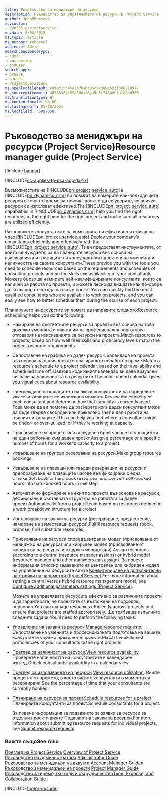 ```yaml
---
title: Ръководство за мениджъри на ресурси
description: Ръководство за управлението на ресурси в Project Service
author: JohnPBurrows
ms.custom:
- dyn365-projectservice
ms.date: 8/03/2018
ms.topic: article
ms.author: ruhercul
audience: Admin
search.audienceType:
- admin
- customizer
- enduser
search.app:
- D365CE
- D365PS
- ProjectOperations
ms.openlocfilehash: cdfac15c45a1c7b40c05c94da9e523f000218977
ms.sourcegitcommit: 40f68387f594180af64a5e5c748b6efa188bd300
ms.translationtype: HT
ms.contentlocale: bg-BG
ms.lasthandoff: 05/10/2021
ms.locfileid: "5997858"
---
```

# <a name="resource-manager-guide-project-service"></a><span data-ttu-id="15440-103">Ръководство за мениджъри на ресурси (Project Service)</span><span class="sxs-lookup"><span data-stu-id="15440-103">Resource manager guide (Project Service)</span></span>

[!include [banner](../includes/psa-now-project-operations.md)]

[!INCLUDE[cc-applies-to-psa-app-1x-2x](../includes/cc-applies-to-psa-app-1x-2x.md)]

<span data-ttu-id="15440-104">Възможностите на [!INCLUDE[pn_project_service_auto](../includes/pn-project-service-auto.md)] в [!INCLUDE[pn_dynamics_crm](../includes/pn-dynamics-crm.md)] ви помагат да намерите най-подходящите ресурси в точното време за точния проект и да се уверите, че всички ресурси се използват ефективно.</span><span class="sxs-lookup"><span data-stu-id="15440-104">The [!INCLUDE[pn_project_service_auto](../includes/pn-project-service-auto.md)] capabilities in [!INCLUDE[pn_dynamics_crm](../includes/pn-dynamics-crm.md)] help you find the right resources at the right time for the right project and make sure all resources are utilized efficiently.</span></span>  
  
 <span data-ttu-id="15440-105">Разположете консултантите на компанията си ефективно и ефикасно чрез [!INCLUDE[pn_project_service_auto](../includes/pn-project-service-auto.md)].</span><span class="sxs-lookup"><span data-stu-id="15440-105">Deploy your company’s consultants efficiently and effectively with the [!INCLUDE[pn_project_service_auto](../includes/pn-project-service-auto.md)].</span></span> <span data-ttu-id="15440-106">Те ви предоставят инструментите, от които се нуждаете, за да планирате ресурси въз основа на изискванията и графиците на консултантски проекти и на уменията и наличността на своите консултанти.</span><span class="sxs-lookup"><span data-stu-id="15440-106">These provide you with the tools you need to schedule resources based on the requirements and schedules of consulting projects and on the skills and availability of your consultants.</span></span> <span data-ttu-id="15440-107">Можете бързо да намирате най-квалифицираните консултанти, които са налични за работа по проекти, и можете лесно да виждате как по-добре да ги планирате в хода на всеки проект.</span><span class="sxs-lookup"><span data-stu-id="15440-107">You can quickly find the most qualified consultants who are available to work on projects, and you can easily see how to better schedule them during the course of each project.</span></span>  
  
 <span data-ttu-id="15440-108">Планирането на ресурсите ви помага да направите следното:</span><span class="sxs-lookup"><span data-stu-id="15440-108">Resource scheduling helps you do the following:</span></span>  
  
- <span data-ttu-id="15440-109">Намиране на съответните ресурси за проекти въз основа на това доколко уменията и нивата им на професионална подготовка отговарят на изискванията за ресурси на проекта.</span><span class="sxs-lookup"><span data-stu-id="15440-109">Match resources to projects, based on how well their skills and proficiency levels match the project resource requirements.</span></span>  
  
- <span data-ttu-id="15440-110">Съпоставяне на графика на даден ресурс с календара на проекта въз основа на наличността и планираното неработно време.</span><span class="sxs-lookup"><span data-stu-id="15440-110">Match a resource’s schedule to a project calendar, based on their availability and scheduled time off.</span></span> <span data-ttu-id="15440-111">Цветово кодираният календар ви дава визуални сигнали за наличността на ресурсите.</span><span class="sxs-lookup"><span data-stu-id="15440-111">The color-coded calendar gives you visual cues about resource availability.</span></span>  
  
- <span data-ttu-id="15440-112">Преглеждане на капацитета на всеки консултант и да определяте как този капацитет се използва в момента.</span><span class="sxs-lookup"><span data-stu-id="15440-112">Review the capacity of each consultant and determine how that capacity is currently used.</span></span> <span data-ttu-id="15440-113">Това може да ви помогне да разберете кога даден консултант може да бъде твърде свободен или прекалено зает и дали работи на пълния си капацитет.</span><span class="sxs-lookup"><span data-stu-id="15440-113">This can help you find where a consultant might be under- or over-utilized, or if they’re working at capacity.</span></span>  
  
- <span data-ttu-id="15440-114">Присвояване на процент или определен брой часове от капацитета на един работник към даден проект.</span><span class="sxs-lookup"><span data-stu-id="15440-114">Assign a percentage or a specific number of hours for a worker’s capacity to a project.</span></span>  
  
- <span data-ttu-id="15440-115">Извършване на групови резервации на ресурси.</span><span class="sxs-lookup"><span data-stu-id="15440-115">Make group resource bookings.</span></span>  
  
- <span data-ttu-id="15440-116">Извършване на плаващи или твърди резервации на ресурси и преобразуване на плаващите часове във фиксирани с една стъпка.</span><span class="sxs-lookup"><span data-stu-id="15440-116">Soft book or hard book resources, and convert soft-booked hours into hard-booked hours in one step.</span></span>  
  
- <span data-ttu-id="15440-117">Автоматично формиране на екип по проекта въз основа на ресурси, дефинирани в съставната структура на работата за даден проект.</span><span class="sxs-lookup"><span data-stu-id="15440-117">Automatically form a project team based on resources defined in a work breakdown structure for a project.</span></span>  
  
- <span data-ttu-id="15440-118">Изпълняване на заявки за ресурси (резервиране, предложение, намиране на заместващи ресурси).</span><span class="sxs-lookup"><span data-stu-id="15440-118">Fulfill resource requests (book, propose, find substitute resources).</span></span>  
  
- <span data-ttu-id="15440-119">Присвояване на ресурси според централен модел (присвояване от мениджър на ресурса) или хибриден модел (присвояване от мениджър на ресурса и от други мениджъри).</span><span class="sxs-lookup"><span data-stu-id="15440-119">Assign resources according to a central (resource manager assigns) or hybrid model (resource manager and other managers can assign).</span></span> <span data-ttu-id="15440-120">За повече информация относно задаването на централен или хибриден модел на управление на ресурсите вижте [Конфигуриране на допълнителни настройки на параметри (Project Service)](../psa/configure-additional-parameters-settings.md).</span><span class="sxs-lookup"><span data-stu-id="15440-120">For more information about setting a central versus hybrid resource management model, see [Configure additional parameters settings (Project Service)](../psa/configure-additional-parameters-settings.md).</span></span>  
  
  <span data-ttu-id="15440-121">Можете да управлявате ресурсите ефективно за различните проекти и да гарантирате, че проектите са възложени на подходящ персонал.</span><span class="sxs-lookup"><span data-stu-id="15440-121">You can manage resources efficiently across projects and ensure that projects are staffed appropriately.</span></span> <span data-ttu-id="15440-122">Ще трябва да изпълните следните задачи:</span><span class="sxs-lookup"><span data-stu-id="15440-122">You’ll need to perform the following tasks:</span></span>  
  
- <span data-ttu-id="15440-123">[Управление на заявки за ресурси](../psa/manage-resource-requests.md).</span><span class="sxs-lookup"><span data-stu-id="15440-123">[Manage resource requests](../psa/manage-resource-requests.md).</span></span> <span data-ttu-id="15440-124">Съпоставяне на уменията и професионалната подготовка на вашите консултанти спрямо правилните проекти.</span><span class="sxs-lookup"><span data-stu-id="15440-124">Match the skills and proficiencies of your consultants to the right projects.</span></span>  
  
- <span data-ttu-id="15440-125">[Преглед за наличност на ресурси](../psa/view-resource-availability.md).</span><span class="sxs-lookup"><span data-stu-id="15440-125">[View resource availability](../psa/view-resource-availability.md).</span></span> <span data-ttu-id="15440-126">Проверете наличността на консултантите в календарен изглед.</span><span class="sxs-lookup"><span data-stu-id="15440-126">Check consultants’ availability in a calendar view.</span></span>  
  
- <span data-ttu-id="15440-127">[Преглед за използването на ресурси](../psa/view-resource-utilization.md).</span><span class="sxs-lookup"><span data-stu-id="15440-127">[View resource utilization](../psa/view-resource-utilization.md).</span></span> <span data-ttu-id="15440-128">Вижте процента от времето, в което вашите консултанти в момента са резервирани.</span><span class="sxs-lookup"><span data-stu-id="15440-128">See the percentage of time that your consultants are currently booked.</span></span>  
  
- <span data-ttu-id="15440-129">[Планиране на ресурси за проект](../psa/schedule-resources-project.md).</span><span class="sxs-lookup"><span data-stu-id="15440-129">[Schedule resources for a project](../psa/schedule-resources-project.md).</span></span> <span data-ttu-id="15440-130">Планирайте консултанти за проект.</span><span class="sxs-lookup"><span data-stu-id="15440-130">Schedule consultants for a project.</span></span>  
  
  <span data-ttu-id="15440-131">За повече информация за подаването за заявки за ресурси за отделни проекти вижте [Подаване на заявки за ресурси](../psa/submit-resource-requests.md).</span><span class="sxs-lookup"><span data-stu-id="15440-131">For more information about submitting resource requests for individual projects, see [Submit resource requests](../psa/submit-resource-requests.md).</span></span>  
  
### <a name="see-also"></a><span data-ttu-id="15440-132">Вижте също</span><span class="sxs-lookup"><span data-stu-id="15440-132">See Also</span></span>  
 <span data-ttu-id="15440-133">[Преглед на Project Service](../psa/overview.md) </span><span class="sxs-lookup"><span data-stu-id="15440-133">[Overview of Project Service](../psa/overview.md) </span></span>  
 <span data-ttu-id="15440-134">[Ръководство на администратора](../psa/admin-guide.md) </span><span class="sxs-lookup"><span data-stu-id="15440-134">[Administrator Guide](../psa/admin-guide.md) </span></span>  
 <span data-ttu-id="15440-135">[Ръководство за мениджъри на акаунти](../psa/account-manager-guide.md) </span><span class="sxs-lookup"><span data-stu-id="15440-135">[Account Manager Guiden](../psa/account-manager-guide.md) </span></span>  
 <span data-ttu-id="15440-136">[Ръководство за мениджъри на проекти](../psa/project-manager-guide.md) </span><span class="sxs-lookup"><span data-stu-id="15440-136">[Project Manager Guide](../psa/project-manager-guide.md) </span></span>  
 [<span data-ttu-id="15440-137">Ръководство за време, разходи и сътрудничество</span><span class="sxs-lookup"><span data-stu-id="15440-137">Time, Expense, and Collaboration Guide</span></span>](../psa/time-expense-collaboration-guide.md)


[!INCLUDE[footer-include](../includes/footer-banner.md)]